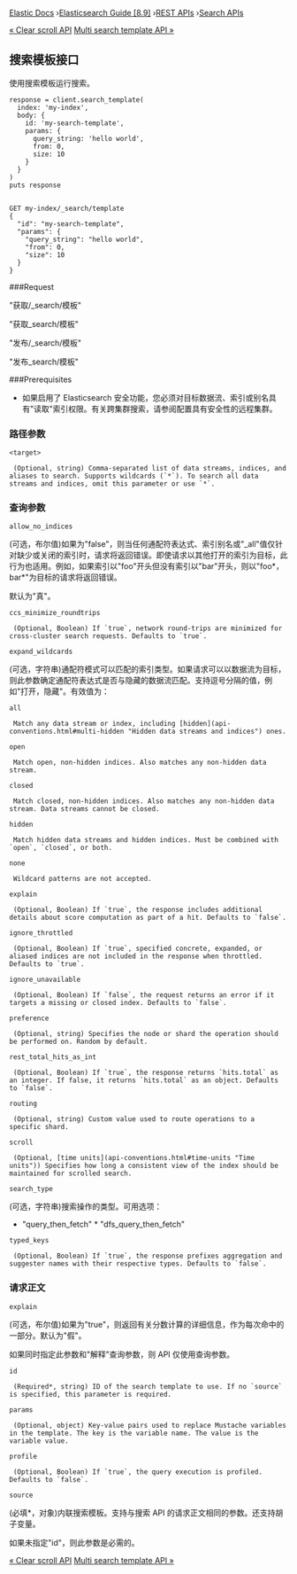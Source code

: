 

[Elastic Docs](/guide/) ›[Elasticsearch Guide [8.9]](index.md) ›[REST
APIs](rest-apis.md) ›[Search APIs](search.md)

[« Clear scroll API](clear-scroll-api.md) [Multi search template API
»](multi-search-template.md)

## 搜索模板接口

使用搜索模板运行搜索。

    
    
    response = client.search_template(
      index: 'my-index',
      body: {
        id: 'my-search-template',
        params: {
          query_string: 'hello world',
          from: 0,
          size: 10
        }
      }
    )
    puts response
    
    
    GET my-index/_search/template
    {
      "id": "my-search-template",
      "params": {
        "query_string": "hello world",
        "from": 0,
        "size": 10
      }
    }

###Request

"获取<target>/_search/模板"

"获取_search/模板"

"发布<target>/_search/模板"

"发布_search/模板"

###Prerequisites

* 如果启用了 Elasticsearch 安全功能，您必须对目标数据流、索引或别名具有"读取"索引权限。有关跨集群搜索，请参阅配置具有安全性的远程集群。

### 路径参数

`<target>`

     (Optional, string) Comma-separated list of data streams, indices, and aliases to search. Supports wildcards (`*`). To search all data streams and indices, omit this parameter or use `*`. 

### 查询参数

`allow_no_indices`

    

(可选，布尔值)如果为"false"，则当任何通配符表达式、索引别名或"_all"值仅针对缺少或关闭的索引时，请求将返回错误。即使请求以其他打开的索引为目标，此行为也适用。例如，如果索引以"foo"开头但没有索引以"bar"开头，则以"foo*，bar*"为目标的请求将返回错误。

默认为"真"。

`ccs_minimize_roundtrips`

     (Optional, Boolean) If `true`, network round-trips are minimized for cross-cluster search requests. Defaults to `true`. 
`expand_wildcards`

    

(可选，字符串)通配符模式可以匹配的索引类型。如果请求可以以数据流为目标，则此参数确定通配符表达式是否与隐藏的数据流匹配。支持逗号分隔的值，例如"打开，隐藏"。有效值为：

`all`

     Match any data stream or index, including [hidden](api-conventions.html#multi-hidden "Hidden data streams and indices") ones. 
`open`

     Match open, non-hidden indices. Also matches any non-hidden data stream. 
`closed`

     Match closed, non-hidden indices. Also matches any non-hidden data stream. Data streams cannot be closed. 
`hidden`

     Match hidden data streams and hidden indices. Must be combined with `open`, `closed`, or both. 
`none`

     Wildcard patterns are not accepted. 

`explain`

     (Optional, Boolean) If `true`, the response includes additional details about score computation as part of a hit. Defaults to `false`. 
`ignore_throttled`

     (Optional, Boolean) If `true`, specified concrete, expanded, or aliased indices are not included in the response when throttled. Defaults to `true`. 
`ignore_unavailable`

     (Optional, Boolean) If `false`, the request returns an error if it targets a missing or closed index. Defaults to `false`. 
`preference`

     (Optional, string) Specifies the node or shard the operation should be performed on. Random by default. 
`rest_total_hits_as_int`

     (Optional, Boolean) If `true`, the response returns `hits.total` as an integer. If false, it returns `hits.total` as an object. Defaults to `false`. 
`routing`

     (Optional, string) Custom value used to route operations to a specific shard. 
`scroll`

     (Optional, [time units](api-conventions.html#time-units "Time units")) Specifies how long a consistent view of the index should be maintained for scrolled search. 
`search_type`

    

(可选，字符串)搜索操作的类型。可用选项：

* "query_then_fetch" * "dfs_query_then_fetch"

`typed_keys`

     (Optional, Boolean) If `true`, the response prefixes aggregation and suggester names with their respective types. Defaults to `false`. 

### 请求正文

`explain`

    

(可选，布尔值)如果为"true"，则返回有关分数计算的详细信息，作为每次命中的一部分。默认为"假"。

如果同时指定此参数和"解释"查询参数，则 API 仅使用查询参数。

`id`

     (Required*, string) ID of the search template to use. If no `source` is specified, this parameter is required. 
`params`

     (Optional, object) Key-value pairs used to replace Mustache variables in the template. The key is the variable name. The value is the variable value. 
`profile`

     (Optional, Boolean) If `true`, the query execution is profiled. Defaults to `false`. 
`source`

    

(必填*，对象)内联搜索模板。支持与搜索 API 的请求正文相同的参数。还支持胡子变量。

如果未指定"id"，则此参数是必需的。

[« Clear scroll API](clear-scroll-api.md) [Multi search template API
»](multi-search-template.md)
